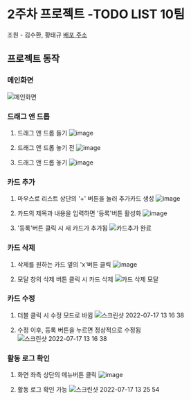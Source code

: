 # 2주차 프로젝트 -TODO LIST 10팀
조원 - 김수환, 황태규
[배포 주소](http://3.38.160.215:5001/)

## 프로젝트 동작 

### 메인화면
![메인화면](https://user-images.githubusercontent.com/60723373/179382643-2a6336ea-b183-43c8-a1d9-ed461f9ace49.png)

### 드래그 앤 드롭

1. 드래그 앤 드롭 들기
![image](https://user-images.githubusercontent.com/60723373/179383271-0729d478-e2d5-4087-b4f2-ed4af1df70e1.png)

2. 드래그 앤 드롭 놓기 전
![image](https://user-images.githubusercontent.com/60723373/179383323-6b2ce38b-bf49-4b1c-83ea-be2e33e3000d.png)

3. 드래그 앤 드롭 놓기
![image](https://user-images.githubusercontent.com/60723373/179383354-4bb64d3d-11b2-4be5-95d5-001f1df146c4.png)

### 카드 추가
1. 마우스로 리스트 상단의 '+' 버튼을 눌러 추가카드 생성
![image](https://user-images.githubusercontent.com/60723373/179383993-cabcb484-d668-499c-bc6f-34adc3040415.png)

2. 카드의 제목과 내용을 입력하면 '등록'버튼 활성화
![image](https://user-images.githubusercontent.com/60723373/179384016-6fffc063-a509-48ea-b812-b2b43fe6c862.png)

3. '등록'버튼 클릭 시 새 카드가 추가됨
![카드추가 완료](https://user-images.githubusercontent.com/60723373/179383582-be52592d-7f31-4380-83cc-d693af64225f.png)

### 카드 삭제
1. 삭제를 원하는 카드 옆의 'x'버튼 클릭
![image](https://user-images.githubusercontent.com/60723373/179384047-85028cbb-5a26-479b-b8ac-01618e3f8741.png)

2. 모달 창의 삭제 버튼 클릭 시 카드 삭제
![카드 삭제 모달](https://user-images.githubusercontent.com/60723373/179383672-97c59c30-858d-4fa5-89c8-c69a7a97565c.png)

### 카드 수정
1. 더블 클릭 시 수정 모드로 바뀜
![스크린샷 2022-07-17 13 16 38](https://user-images.githubusercontent.com/60723373/179383797-76aa62ce-7a04-4b1c-bbee-702ad15e2dd4.png)

2. 수정 이후, 등록 버튼을 누르면 정상적으로 수정됨
![스크린샷 2022-07-17 13 16 38](https://user-images.githubusercontent.com/60723373/179383835-13d6eaae-b23e-413e-8ba3-f89c990fde46.png)

### 활동 로그 확인
1. 화면 좌측 상단의 메뉴버튼 클릭
![image](https://user-images.githubusercontent.com/60723373/179383921-75286010-0491-4504-bdad-a5fa1c51d4bb.png)

2. 활동 로그 확인 가능
![스크린샷 2022-07-17 13 25 54](https://user-images.githubusercontent.com/60723373/179383948-4089e9bf-7e60-4220-a775-3c8bf920b0ae.png)
